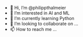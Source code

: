 - 👋 Hi, I’m @philippthalmeier
- 👀 I’m interested in AI and ML
- 🌱 I’m currently learning Python
- 💞️ I’m looking to collaborate on ...
- 📫 How to reach me ...

<!---
philippthalmeier/philippthalmeier is a ✨ special ✨ repository because its `README.md` (this file) appears on your GitHub profile.
You can click the Preview link to take a look at your changes.
--->

